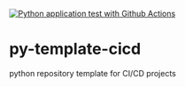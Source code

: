 [![Python application test with Github Actions](https://github.com/irenegrone/py-template-cicd/actions/workflows/makefile.yml/badge.svg?branch=main)](https://github.com/irenegrone/py-template-cicd/actions/workflows/makefile.yml)

# py-template-cicd
python repository template for CI/CD projects
